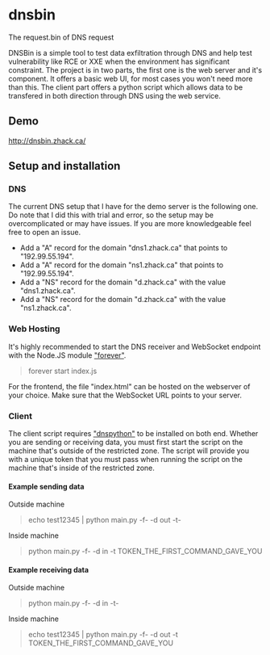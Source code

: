 # dnsbin
The request.bin of DNS request

DNSBin is a simple tool to test data exfiltration through DNS and help test vulnerability like RCE or XXE when the environment has significant constraint. The project is in two parts, the first one is the web server and it's component. It offers a basic web UI, for most cases you won't need more than this. The client part offers a python script which allows data to be transfered in both direction through DNS using the web service. 

## Demo

http://dnsbin.zhack.ca/

## Setup and installation

### DNS

The current DNS setup that I have for the demo server is the following one. Do note that I did this with trial and error, so the setup may be overcomplicated or may have issues. If you are more knowledgeable feel free to open an issue. 

 - Add a "A" record for the domain "dns1.zhack.ca" that points to "192.99.55.194".
 - Add a "A" record for the domain "ns1.zhack.ca" that points to "192.99.55.194".
 - Add a "NS" record for the domain "d.zhack.ca" with the value "dns1.zhack.ca".
 - Add a "NS" record for the domain "d.zhack.ca" with the value "ns1.zhack.ca". 

### Web Hosting

It's highly recommended to start the DNS receiver and WebSocket endpoint with the Node.JS module ["forever"](https://www.npmjs.com/package/forever).

> forever start index.js

For the frontend, the file "index.html" can be hosted on the webserver of your choice. Make sure that the WebSocket URL points to your server.

### Client

The client script requires ["dnspython"](https://github.com/rthalley/dnspython) to be installed on both end. Whether you are sending or receiving data, you must first start the script on the machine that's outside of the restricted zone. The script will provide you with a unique token that you must pass when running the script on the machine that's inside of the restricted zone.

#### Example sending data

Outside machine
> echo test12345 | python main.py -f- -d out -t-

Inside machine
> python main.py -f- -d in -t TOKEN_THE_FIRST_COMMAND_GAVE_YOU

#### Example receiving data

Outside machine
> python main.py -f- -d in -t-

Inside machine
> echo test12345 | python main.py -f- -d out -t TOKEN_THE_FIRST_COMMAND_GAVE_YOU


